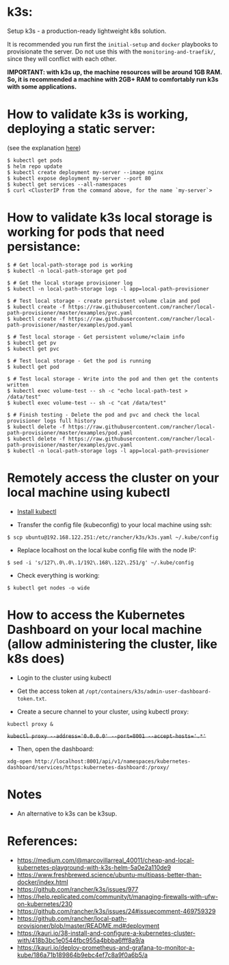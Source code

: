 # k3s:

Setup k3s - a production-ready lightweight k8s solution.

It is recommended you run first the `initial-setup` and `docker` playbooks to
provisionate the server. Do not use this with the `monitoring-and-traefik/`,
since they will conflict with each other.

**IMPORTANT: with k3s up, the machine resources will be around 1GB RAM. So, it is recommended a machine with 2GB+ RAM to comfortably run k3s with some applications.**


# How to validate k3s is working, deploying a static server:
(see the explanation [here](https://fedoramagazine.org/kubernetes-on-fedora-iot-with-k3s/))

```
$ kubectl get pods
$ helm repo update
$ kubectl create deployment my-server --image nginx
$ kubectl expose deployment my-server --port 80
$ kubectl get services --all-namespaces
$ curl <ClusterIP from the command above, for the name `my-server`>
```

# How to validate k3s local storage is working for pods that need persistance:

```
$ # Get local-path-storage pod is working
$ kubectl -n local-path-storage get pod

$ # Get the local storage provisioner log
$ kubectl -n local-path-storage logs -l app=local-path-provisioner

$ # Test local storage - create persistent volume claim and pod
$ kubectl create -f https://raw.githubusercontent.com/rancher/local-path-provisioner/master/examples/pvc.yaml
$ kubectl create -f https://raw.githubusercontent.com/rancher/local-path-provisioner/master/examples/pod.yaml

$ # Test local storage - Get persistent volume/+claim info
$ kubectl get pv
$ kubectl get pvc

$ # Test local storage - Get the pod is running
$ kubectl get pod

$ # Test local storage - Write into the pod and then get the contents written
$ kubectl exec volume-test -- sh -c "echo local-path-test > /data/test"
$ kubectl exec volume-test -- sh -c "cat /data/test"

$ # Finish testing - Delete the pod and pvc and check the local provisioner logs full history
$ kubectl delete -f https://raw.githubusercontent.com/rancher/local-path-provisioner/master/examples/pod.yaml
$ kubectl delete -f https://raw.githubusercontent.com/rancher/local-path-provisioner/master/examples/pvc.yaml
$ kubectl -n local-path-storage logs -l app=local-path-provisioner
```


# Remotely access the cluster **on your local machine** using kubectl

- [Install kubectl](https://kubernetes.io/docs/tasks/tools/install-kubectl/)

- Transfer the config file (kubeconfig) to your local machine using ssh:

```
$ scp ubuntu@192.168.122.251:/etc/rancher/k3s/k3s.yaml ~/.kube/config
```

- Replace localhost on the local kube config file with the node IP:

```
$ sed -i 's/127\.0\.0\.1/192\.168\.122\.251/g' ~/.kube/config
```

- Check everything is working:

```
$ kubectl get nodes -o wide
```


# How to access the Kubernetes Dashboard **on your local machine** (allow administering the cluster, like k8s does)

- Login to the cluster using kubectl

- Get the access token at `/opt/containers/k3s/admin-user-dashboard-token.txt`.

- Create a secure channel to your cluster, using kubectl proxy:

`kubectl proxy &`

~~`kubectl proxy --address='0.0.0.0' --port=8001 --accept-hosts='.*'`~~

- Then, open the dashboard:

`xdg-open http://localhost:8001/api/v1/namespaces/kubernetes-dashboard/services/https:kubernetes-dashboard:/proxy/`


# Notes

- An alternative to k3s can be k3sup.


# References:

- <https://medium.com/@marcovillarreal_40011/cheap-and-local-kubernetes-playground-with-k3s-helm-5a0e2a110de9>
- <https://www.freshbrewed.science/ubuntu-multipass-better-than-docker/index.html>
- <https://github.com/rancher/k3s/issues/977>
- <https://help.replicated.com/community/t/managing-firewalls-with-ufw-on-kubernetes/230>
- <https://github.com/rancher/k3s/issues/24#issuecomment-469759329>
- <https://github.com/rancher/local-path-provisioner/blob/master/README.md#deployment>
- <https://kauri.io/38-install-and-configure-a-kubernetes-cluster-with/418b3bc1e0544fbc955a4bbba6fff8a9/a>
- <https://kauri.io/deploy-prometheus-and-grafana-to-monitor-a-kube/186a71b189864b9ebc4ef7c8a9f0a6b5/a>
